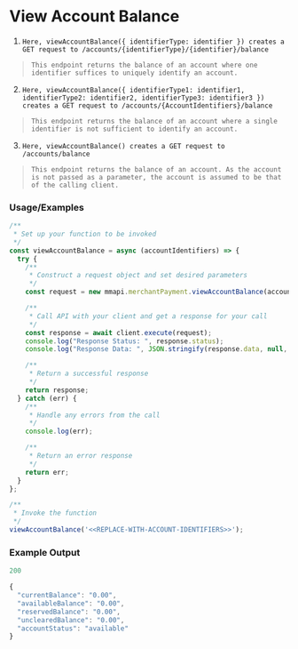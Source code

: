# View Account Balance

1) `Here, viewAccountBalance({ identifierType: identifier }) creates a GET request to /accounts/{identifierType}/{identifier}/balance`

> `This endpoint returns the balance of an account where one identifier suffices to uniquely identify an account.`

2) `Here, viewAccountBalance({ identifierType1: identifier1, identifierType2: identifier2, identifierType3: identifier3 }) creates a GET request to /accounts/{AccountIdentifiers}/balance`

> `This endpoint returns the balance of an account where a single identifier is not sufficient to identify an account.`

3) `Here, viewAccountBalance() creates a GET request to /accounts/balance`

> `This endpoint returns the balance of an account. As the account is not passed as a parameter, the account is assumed to be that of the calling client.`

### Usage/Examples

```javascript
/**
 * Set up your function to be invoked
 */
const viewAccountBalance = async (accountIdentifiers) => {
  try {
    /**
     * Construct a request object and set desired parameters
     */
    const request = new mmapi.merchantPayment.viewAccountBalance(accountIdentifiers);

    /**
     * Call API with your client and get a response for your call
     */
    const response = await client.execute(request);
    console.log("Response Status: ", response.status);
    console.log("Response Data: ", JSON.stringify(response.data, null, 4));

    /**
     * Return a successful response
     */
    return response;
  } catch (err) {
    /**
     * Handle any errors from the call
     */
    console.log(err);

    /**
     * Return an error response
     */
    return err;
  }
};

/**
 * Invoke the function
 */
viewAccountBalance('<<REPLACE-WITH-ACCOUNT-IDENTIFIERS>>');
```

### Example Output

```javascript
200

{
  "currentBalance": "0.00",
  "availableBalance": "0.00",
  "reservedBalance": "0.00",
  "unclearedBalance": "0.00",
  "accountStatus": "available"
}
```
